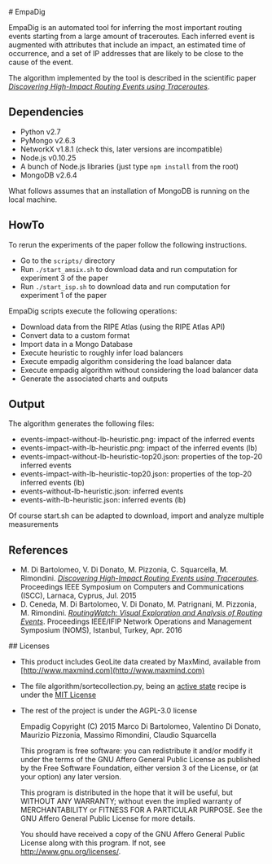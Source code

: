
# EmpaDig

EmpaDig is an automated tool for inferring the most important routing events starting from a large amount of traceroutes. Each inferred event is augmented with attributes that include an impact, an estimated time of occurrence, and a set of IP addresses that are likely to be close to the cause of the event.

The algorithm implemented by the tool is described in the scientific paper [*Discovering High-Impact Routing Events using Traceroutes*](http://ieeexplore.ieee.org/document/7405531/).

## Dependencies

- Python v2.7
- PyMongo v2.6.3
- NetworkX v1.8.1 (check this, later versions are incompatible)
- Node.js v0.10.25
- A bunch of Node.js libraries (just type ```npm install``` from the root) 
- MongoDB v2.6.4

What follows assumes that an installation of MongoDB is running on the local machine.

## HowTo

To rerun the experiments of the paper follow the following instructions. 

* Go to the ```scripts/``` directory
* Run ```./start_amsix.sh``` to download data and run computation for experiment 3 of the paper
* Run ```./start_isp.sh``` to download data and run computation for experiment 1 of the paper


EmpaDig scripts execute the following operations:

* Download data from the RIPE Atlas (using the RIPE Atlas API)
* Convert data to a custom format
* Import data in a Mongo Database
* Execute  heuristic to roughly infer load balancers
* Execute empadig algorithm considering the load balancer data
* Execute empadig algorithm without considering the load balancer data
* Generate the associated charts and outputs 

## Output


The algorithm generates the following files:

* events-impact-without-lb-heuristic.png: impact of the inferred events
* events-impact-with-lb-heuristic.png: impact of the inferred events (lb)
* events-impact-without-lb-heuristic-top20.json: properties of the top-20 inferred events
* events-impact-with-lb-heuristic-top20.json: properties of the top-20 inferred events (lb)
* events-without-lb-heuristic.json: inferred events
* events-with-lb-heuristic.json: inferred events (lb)

Of course start.sh can be adapted to download, import and analyze multiple measurements

## References
* M. Di Bartolomeo, V. Di Donato, M. Pizzonia, C. Squarcella, M. Rimondini. [*Discovering High-Impact Routing Events using Traceroutes*](http://ieeexplore.ieee.org/document/7405531/). Proceedings IEEE Symposium on Computers and Communications (ISCC), Larnaca, Cyprus, Jul. 2015
* D. Ceneda, M. Di Bartolomeo, V. Di Donato, M. Patrignani, M. Pizzonia, M. Rimondini. [*RoutingWatch: Visual Exploration and Analysis of Routing Events*](http://ieeexplore.ieee.org/document/7502863/). Proceedings IEEE/IFIP Network Operations and Management Symposium (NOMS), Istanbul, Turkey, Apr. 2016


## Licenses
* This product includes GeoLite data created by MaxMind, available from [http://www.maxmind.com](http://www.maxmind.com)
* The file algorithm/sortecollection.py, being an [active state](http://code.activestate.com/recipes/577197-sortedcollection/) recipe is under the [MIT License](https://opensource.org/licenses/MIT)
* The rest of the project is under the AGPL-3.0 license

    Empadig
    Copyright (C) 2015 Marco Di Bartolomeo, Valentino Di Donato, Maurizio Pizzonia, Massimo Rimondini, Claudio Squarcella

    This program is free software: you can redistribute it and/or modify
    it under the terms of the GNU Affero General Public License as
    published by the Free Software Foundation, either version 3 of the
    License, or (at your option) any later version.

    This program is distributed in the hope that it will be useful,
    but WITHOUT ANY WARRANTY; without even the implied warranty of
    MERCHANTABILITY or FITNESS FOR A PARTICULAR PURPOSE.  See the
    GNU Affero General Public License for more details.

    You should have received a copy of the GNU Affero General Public License
    along with this program.  If not, see <http://www.gnu.org/licenses/>.

